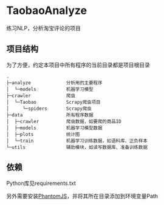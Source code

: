 TaobaoAnalyze
=========

练习NLP，分析淘宝评论的项目


项目结构
---------

为了方便，约定本项目中所有程序的当前目录都是项目根目录

```
.
├─analyze             分析用的主要程序
│  └─models           机器学习模型
├─crawler             爬虫
│  └─Taobao           Scrapy爬虫项目
│     └─spiders       Scrapy爬虫
├─data                所有程序数据
│  ├─crawler          爬虫数据，如要爬的商品ID
│  ├─models           机器学习模型数据
│  ├─plots            统计图
│  └─train            机器学习训练数据，如语料库、正负样本
└─utils               辅助模块，如读写数据库、准备训练数据
```


依赖
---------

Python库见requirements.txt

另外需要安装[PhantomJS](http://phantomjs.org/)，并将其所在目录添加到环境变量Path
